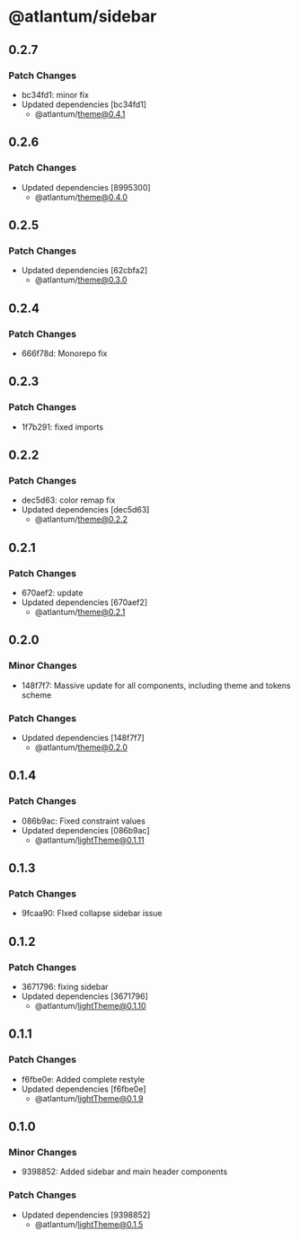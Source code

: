# @atlantum/sidebar

## 0.2.7

### Patch Changes

-   bc34fd1: minor fix
-   Updated dependencies [bc34fd1]
    -   @atlantum/theme@0.4.1

## 0.2.6

### Patch Changes

-   Updated dependencies [8995300]
    -   @atlantum/theme@0.4.0

## 0.2.5

### Patch Changes

-   Updated dependencies [62cbfa2]
    -   @atlantum/theme@0.3.0

## 0.2.4

### Patch Changes

-   666f78d: Monorepo fix

## 0.2.3

### Patch Changes

-   1f7b291: fixed imports

## 0.2.2

### Patch Changes

-   dec5d63: color remap fix
-   Updated dependencies [dec5d63]
    -   @atlantum/theme@0.2.2

## 0.2.1

### Patch Changes

-   670aef2: update
-   Updated dependencies [670aef2]
    -   @atlantum/theme@0.2.1

## 0.2.0

### Minor Changes

-   148f7f7: Massive update for all components, including theme and tokens scheme

### Patch Changes

-   Updated dependencies [148f7f7]
    -   @atlantum/theme@0.2.0

## 0.1.4

### Patch Changes

-   086b9ac: Fixed constraint values
-   Updated dependencies [086b9ac]
    -   @atlantum/lightTheme@0.1.11

## 0.1.3

### Patch Changes

-   9fcaa90: FIxed collapse sidebar issue

## 0.1.2

### Patch Changes

-   3671796: fixing sidebar
-   Updated dependencies [3671796]
    -   @atlantum/lightTheme@0.1.10

## 0.1.1

### Patch Changes

-   f6fbe0e: Added complete restyle
-   Updated dependencies [f6fbe0e]
    -   @atlantum/lightTheme@0.1.9

## 0.1.0

### Minor Changes

-   9398852: Added sidebar and main header components

### Patch Changes

-   Updated dependencies [9398852]
    -   @atlantum/lightTheme@0.1.5

